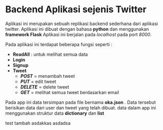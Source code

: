 # Backend Aplikasi sejenis Twitter

Aplikasi ini merupakan sebuah replikasi backend sederhana dari aplikasi twitter. Aplikasi ini dibuat dengan bahasa **python** dan menggunakan **framework Flask** Aplikasi ini berjalan pada *localhost* pada port *8000*. 

Pada aplikasi ini terdapat beberapa fungsi seperti :
* **ReadAll** : untuk melihat semua data
* **Login** 
* **Signup**
* **Tweet**
    * ***POST*** = menambah tweet
    * ***PUT*** = edit tweet
    * ***DELETE*** = delete tweet
    * ***GET*** = melihat semua tweet berdasarkan email

Pada app ini data tersimpan pada file bernama **oka.json** . Data tersebut berisikan data dari user dan tweet yang telah dibuat. data dalam app ini menggunakan struktur data **dictionary** dan **list**

test tambah asdakkas asdadsa